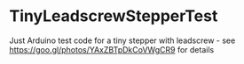 # TinyLeadscrewStepperTest
Just Arduino test code for a tiny stepper with leadscrew - see https://goo.gl/photos/YAxZBTpDkCoVWgCR9 for details 
